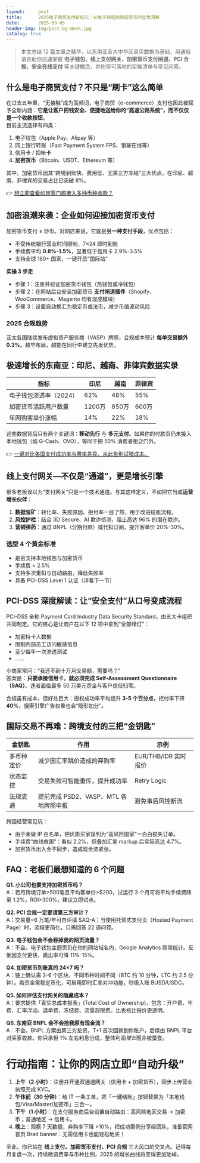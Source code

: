 ```yaml
---
layout:     post
title:      2025电子商贸支付新纪元：从电子钱包到加密货币的全景洞察
date:       2025-09-05
header-img: img/post-bg-desk.jpg
catalog: true
---
```


> 本文总结 12 篇文章之精华，以东南亚及大中华区真实数据为基础，用通俗语言助你迅速掌握 **电子钱包、线上支付网关、加密货币支付闸道、PCI 合规、安全在线支付** 等关键概念，并附带可落地的实操清单与常见问答。

## 什么是电子商贸支付？不只是“刷卡”这么简单

在过去五年里，“无接触”成为高频词，电子商贸（e-commerce）支付也因此被赋予全新内涵：**它是让客户把钱安全、便捷地送给你的“高速公路系统”，而不仅仅是一个收款按钮**。  
目前主流选择有四类：

1. 电子钱包（Apple Pay、Alipay 等）  
2. 网上银行转账（Fast Payment System FPS、银联在线等）  
3. 信用卡 / 扣帐卡  
4. **加密货币**（Bitcoin、USDT、Ethereum 等）

其中，加密货币因其“跨境到账快、费用低、无第三方冻结”三大优点，在印尼、越南、菲律宾的交易占比已突破 8%。

👉 [想立即查看如何零门槛接入多种币种收款？](https://okxdog.com/)

## 加密浪潮来袭：企业如何迎接加密货币支付

加密货币支付 ≠ 炒币。对网店来说，它就是**另一种支付手段**，优点包括：

- 不受传统银行营业时间限制，7×24 即时到账  
- 手续费平均 **0.8%-1.5%**，显著低于信用卡 2.9%-3.5%  
- 支持全球 180+ 国家，一键开启“国际站”

**实操 3 步走**

- 步骤 1：注册并验证加密货币钱包（热钱包或冷钱包）  
- 步骤 2：在网站后台安装加密货币 **支付闸道插件**（Shopify、WooCommerce、Magento 均有现成模块）  
- 步骤 3：设置自动换汇为稳定币或法币，减少币值波动风险

### 2025 合规趋势

亚太各国陆续发布虚拟资产服务商（VASP）牌照，合规成本预计 **每单交易额外 0.3%**。越早布局，越能在同行中建立先发优势。

## 极速增长的东南亚：印尼、越南、菲律宾数据实录

| 指标          | 印尼  | 越南  | 菲律宾 |
|---------------|-------|-------|--------|
| 电子钱包渗透率（2024） | 62%  | 48%  | 55%   |
| 加密货币活跃用户数量   | 1200万 | 850万 | 600万 |
| 年网购客单价涨幅        | 14%   | 22%   | 18%   |

这些数据背后只有两个关键词：**移动先行** 与 **多元支付**。如果你的付款页仍未接入本地钱包（如 G-Cash、OVO），等同于把 50% 消费者拒之门外。

👉 [一键对比各国支付成功率与费率差异，从此告别试错成本。](https://okxdog.com/)

## 线上支付网关—不仅是“通道”，更是增长引擎

很多老板误以为“支付网关”只是一个技术通道。与其这样定义，不如把它当成**运营增长伙伴**：

1. **数据宝矿**：转化率、失败原因、拒付率一目了然，用于改进结账流程。  
2. **风控护栏**：结合 3D Secure、AI 欺诈侦测，阻止高达 96% 的潜在欺诈。  
3. **营销弹药**：通过 BNPL（分期付款）或代扣订阅，提升客单价 20%-30%。

### 选型 4 个黄金标准

- 是否支持本地钱包与加密货币  
- 手续费 < 2.5%  
- 支持多次重扣与自动路由，降低失败率  
- 具备 PCI-DSS Level 1 认证（详看下一节）

## PCI-DSS 深度解读：让“安全支付”从口号变成流程

PCI-DSS 全称 Payment Card Industry Data Security Standard，由五大卡组织共同制定。它的核心是让商户在以下 12 项中拿到“全部绿灯”：

- 加密持卡人数据  
- 限制内部员工访问敏感信息  
- 至少每年一次渗透测试  
- ……

小商家常问：“我还不到十万月交易额，需要吗？”  
答案是：**只要承接信用卡，就必须完成 Self-Assessment Questionnaire（SAQ）**。违者面临最多 50 万美元罚金与客户信任归零。

合规虽有成本，但好处巨大：授权成功率平均提升 **3-5 个百分点**，拒付率下降 **40%**，搜索引擎广告权重也会“隐形加分”。

## 国际交易不再难：跨境支付的三把“金钥匙”

| 金钥匙        | 作用                                        | 示例                 |
|---------------|---------------------------------------------|----------------------|
| 多币种定价    | 减少因汇率跳价造成的弃购率                  | EUR/THB/IDR 实时报价 |
| 状态监控      | 交易失败可智能重传，提升成功率              | Retry Logic          |
| 法规流通      | 提前完成 PSD2、VASP、MTL 各地牌照申报        | 避免事后风控断流     |

跨国经营常见坑：  
- 由于未做 IP 白名单，把优质买家误判为“高风险国家”＝白白损失订单。  
- 手续费“曲线救国”：看似 2.2%，但叠加汇率 markup 后实际高达 4.7%。  
- 加密货币出入金不同步，造成现金流紧张。

## FAQ：老板们最想知道的 6 个问题

**Q1. 小公司也要支持加密货币吗？**  
A：若月跨境订单>500笔且平均客单价>$200，试运行 3 个月可将平均手续费降至 1.2%，ROI>300%，建议立即试点。

**Q2. PCI 合规一定要请第三方审计？**  
A：交易量<6 万笔/年可自评填 SAQ-A；当使用托管式支付页（Hosted Payment Page）时，流程更简化，只需回答 22 道问卷。

**Q3. 电子钱包会不会吞掉我的网页流量？**  
A：不会。电子钱包主题页仍在你的网站域名内，Google Analytics 照常统计。反倒因支付更快，跳出率可降 11%-15%。

**Q4. 加密货币到账真的 24×7 吗？**  
A：链上确认需 3-6 个区块，不同币种时间不同（BTC 约 10 分钟，LTC 约 2.5 分钟）。若资金需稳定币化，可启用即时汇率对冲功能，秒级入账 BUSD/USDC。

**Q5. 如何评估支付网关的隐藏成本？**  
A：要求提供「真实总成本报表」(Total Cost of Ownership)，包含：开户费、年费、汇率浮动、退单费、冻结费、流量超限费。比表格比报价更透明。

**Q6. 东南亚 BNPL 会不会抢我原有现金流？**  
A：不会。BNPL 方案由第三方垫资，T+1 首次回款到你账户，后续由 BNPL 平台对买家收款。你只承担 1% 左右利息分成，整体利润*增长*而非被蚕食。

# 行动指南：让你的网店立即“自动升级”

1. **上午（2 小时）**：注册并开通双通道网关（信用卡 + 加密货币），同步上传营业执照完成 KYC。  
2. **午休前（30 分钟）**：给 IT 一条工单，把「一键结账」按钮替换为「本地钱包/Visa/Master/加密币」三合一。  
3. **下午（1 小时）**：在支付服务商后台设置自动路由：高风险地区交易 → 加密币；普通地区 → 信用卡。  
4. **晚上**：观察 7 天数据，弃购率下降 >10%，把成功案例分享给团队，准备官网首页 Brad banner：无需信用卡也能轻松地买！

至此，你已站在 **线上支付、加密货币支付、PCI 合规** 三大风口的交叉点。记得每月复盘一次，持续微调费率与币种比例，2025 的增长曲线将变得更加陡峭。